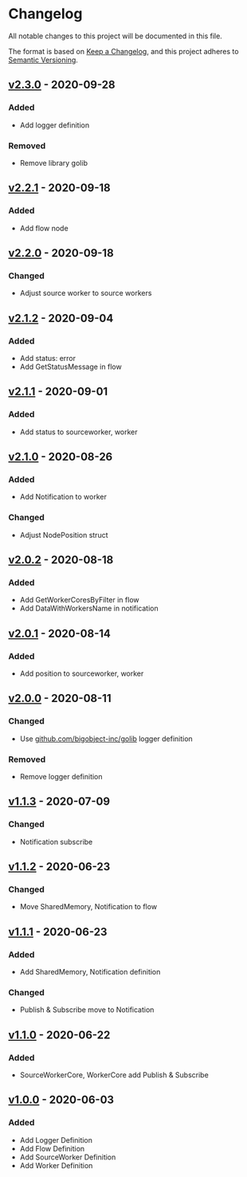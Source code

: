 # Changelog

All notable changes to this project will be documented in this file.

The format is based on [Keep a Changelog](https://keepachangelog.com/en/1.0.0/),
and this project adheres to [Semantic Versioning](https://semver.org/spec/v2.0.0.html).

## [v2.3.0] - 2020-09-28

### Added

- Add logger definition

### Removed

- Remove library golib

## [v2.2.1] - 2020-09-18

### Added

- Add flow node

## [v2.2.0] - 2020-09-18

### Changed

- Adjust source worker to source workers

## [v2.1.2] - 2020-09-04

### Added

- Add status: error
- Add GetStatusMessage in flow

## [v2.1.1] - 2020-09-01

### Added

- Add status to sourceworker, worker

## [v2.1.0] - 2020-08-26

### Added

- Add Notification to worker

### Changed

- Adjust NodePosition struct

## [v2.0.2] - 2020-08-18

### Added

- Add GetWorkerCoresByFilter in flow
- Add DataWithWorkersName in notification

## [v2.0.1] - 2020-08-14

### Added

- Add position to sourceworker, worker

## [v2.0.0] - 2020-08-11

### Changed

- Use [github.com/bigobject-inc/golib](https://github.com/bigobject-inc/golib) logger definition

### Removed

- Remove logger definition

## [v1.1.3] - 2020-07-09

### Changed

- Notification subscribe

## [v1.1.2] - 2020-06-23

### Changed

- Move SharedMemory, Notification to flow

## [v1.1.1] - 2020-06-23

### Added

- Add SharedMemory, Notification definition

### Changed

- Publish & Subscribe move to Notification

## [v1.1.0] - 2020-06-22

### Added

- SourceWorkerCore, WorkerCore add Publish & Subscribe

## [v1.0.0] - 2020-06-03

### Added

- Add Logger Definition
- Add Flow Definition
- Add SourceWorker Definition
- Add Worker Definition

[v2.3.0]: https://github.com/bigobject-inc/going-definition/archive/v2.2.1.zip
[v2.2.1]: https://github.com/bigobject-inc/going-definition/archive/v2.2.1.zip
[v2.2.0]: https://github.com/bigobject-inc/going-definition/archive/v2.2.0.zip
[v2.1.2]: https://github.com/bigobject-inc/going-definition/archive/v2.1.2.zip
[v2.1.1]: https://github.com/bigobject-inc/going-definition/archive/v2.1.1.zip
[v2.1.0]: https://github.com/bigobject-inc/going-definition/archive/v2.1.0.zip
[v2.0.2]: https://github.com/bigobject-inc/going-definition/archive/v2.0.2.zip
[v2.0.1]: https://github.com/bigobject-inc/going-definition/archive/v2.0.1.zip
[v2.0.0]: https://github.com/bigobject-inc/going-definition/archive/v2.0.0.zip
[v1.1.3]: https://github.com/bigobject-inc/going-definition/archive/v1.1.3.zip
[v1.1.2]: https://github.com/bigobject-inc/going-definition/archive/v1.1.2.zip
[v1.1.1]: https://github.com/bigobject-inc/going-definition/archive/v1.1.1.zip
[v1.1.0]: https://github.com/bigobject-inc/going-definition/archive/v1.1.0.zip
[v1.0.0]: https://github.com/bigobject-inc/going-definition/archive/v1.0.0.zip
